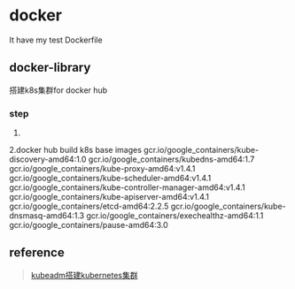 # docker
It have my test Dockerfile
## docker-library
搭建k8s集群for docker hub
### step
1.
2.docker hub build k8s base images
gcr.io/google_containers/kube-discovery-amd64:1.0
gcr.io/google_containers/kubedns-amd64:1.7
gcr.io/google_containers/kube-proxy-amd64:v1.4.1
gcr.io/google_containers/kube-scheduler-amd64:v1.4.1
gcr.io/google_containers/kube-controller-manager-amd64:v1.4.1
gcr.io/google_containers/kube-apiserver-amd64:v1.4.1
gcr.io/google_containers/etcd-amd64:2.2.5
gcr.io/google_containers/kube-dnsmasq-amd64:1.3
gcr.io/google_containers/exechealthz-amd64:1.1
gcr.io/google_containers/pause-amd64:3.0
## reference
> [kubeadm搭建kubernetes集群](https://mritd.me/2016/10/29/set-up-kubernetes-cluster-by-kubeadm/)
